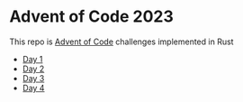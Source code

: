 # Advent of Code 2023

This repo is [Advent of Code](https://adventofcode.com/2023) challenges implemented in Rust

- [Day 1]('./day-01')
- [Day 2]('./day-02')
- [Day 3]('./day-03')
- [Day 4]('./day-04')
